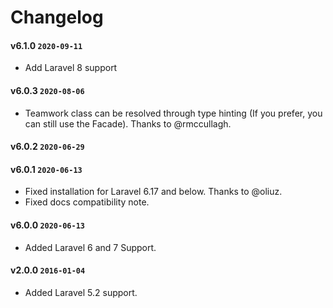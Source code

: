 # Changelog

#### v6.1.0 `2020-09-11`
- Add Laravel 8 support

#### v6.0.3 `2020-08-06`
- Teamwork class can be resolved through type hinting (If you prefer, you can still use the Facade). Thanks to @rmccullagh.

#### v6.0.2 `2020-06-29`

#### v6.0.1 `2020-06-13`
- Fixed installation for Laravel 6.17 and below. Thanks to @oliuz.
- Fixed docs compatibility note.

#### v6.0.0 `2020-06-13`
- Added Laravel 6 and 7 Support.

#### v2.0.0 `2016-01-04`
- Added Laravel 5.2 support.
